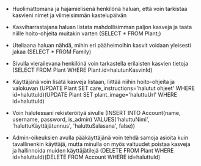 * Huolimattomana ja hajamielisenä henkilönä haluan, että voin tarkistaa kasvieni nimet ja viimeisimmän
kastelupäivän

* Kasviharrastajana haluan listata mahdollisimman paljon kasveja ja taata niille hoito-ohjeita muitakin
varten (SELECT * FROM Plant;)

* Uteliaana haluan nähdä, mihin eri pääheimoihin kasvit voidaan yleisesti jakaa (SELECT * FROM Family)

* Sivulla vierailevana henkilönä voin tarkastella erilaisten kasvien tietoja (SELECT FROM Plant WHERE Plant.id=halutunKasvinId)

* Käyttäjänä voin lisätä kasveja listaan, liittää niihin hoito-ohjeita ja valokuvan (UPDATE Plant SET care_instructions='halutut ohjeet' WHERE id=haluttuId)(UPDATE Plant SET plant_image='haluttuUrl' WHERE id=haluttuId)

* Voin halutessani rekisteröityä sivulle (INSERT INTO Account(name, username, password, is_admin) VALUES('haluttuNimi', 'haluttuKäyttäjätunnus', 'haluttuSalasana', false))

* Admin-oikeuksien avulla pääkäyttäjänä voin tehdä samoja asioita kuin tavallinenkin käyttäjä,
mutta minulla on myös valtuudet poistaa kasveja ja hallinnoida muiden käyttäjätilejä (DELETE FROM Plant WHERE id=haluttuId)(DELETE FROM Account WHERE id=haluttuId)
